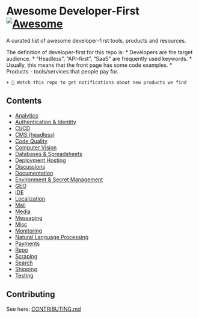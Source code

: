 Awesome Developer-First [![Awesome](https://awesome.re/badge.svg)](https://awesome.re)
======================================================================================

A curated list of awesome developer-first tools, products and resources.

The definition of developer-first for this repo is: \* Developers are the target audience. \* “Headless”, “API-first”, “SaaS” are frequently used keywords. \* Usually, this means that the front page has some code examples. \* Products - tools/services that people pay for.

    + 👀 Watch this repo to get notifications about new products we find

Contents
--------

-   [Analytics](#analytics)
-   [Authentication & Identity](#authentication--identity)
-   [CI/CD](#cicd)
-   [CMS (headless)](#cms-headless)
-   [Code Quality](#code-quality)
-   [Computer Vision](#computer-vision)
-   [Databases & Spreadsheets](#databases--spreadsheets)
-   [Deployment Hosting](#deployment-hosting)
-   [Discussions](#discussions)
-   [Documentation](#documentation)
-   [Environment & Secret Management](#environment--secret-management)
-   [GEO](#geo)
-   [IDE](#ide)
-   [Localization](#localization)
-   [Mail](#mail)
-   [Media](#media)
-   [Messaging](#messaging)
-   [Misc](#misc)
-   [Monitoring](#monitoring)
-   [Natural Language Processing](#natural-language-processing)
-   [Payments](#payments)
-   [Repo](#repo)
-   [Scraping](#scraping)
-   [Search](#search)
-   [Shipping](#shipping)
-   [Testing](#testing)

Contributing
------------

See here: [CONTRIBUTING.md](https://github.com/agamm/awesome-developer-first/blob/main/CONTRIBUTING.md)
